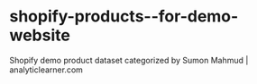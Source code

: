 # shopify-products--for-demo-website
Shopify demo product dataset categorized by Sumon Mahmud | analyticlearner.com
